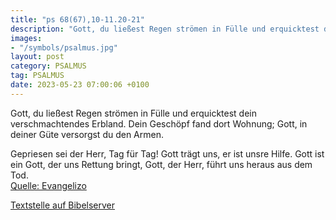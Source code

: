 ```yaml
---
title: "ps 68(67),10-11.20-21"
description: "Gott, du ließest Regen strömen in Fülle und erquicktest dein verschmachtendes Erbland. Dein Geschöpf fand dort Wohnung; Gott, in deiner Güte versorgst du den Armen.  Gepriesen sei der Herr, Tag für Tag! Gott trägt uns, er ist unsre Hilfe. Gott ist ein Gott, der uns Rettung bri...."
images:
- "/symbols/psalmus.jpg"
layout: post
category: PSALMUS
tag: PSALMUS
date: 2023-05-23 07:00:06 +0100
---
```

Gott, du ließest Regen strömen in Fülle
und erquicktest dein verschmachtendes Erbland.
Dein Geschöpf fand dort Wohnung;
Gott, in deiner Güte versorgst du den Armen.

Gepriesen sei der Herr, Tag für Tag!
Gott trägt uns, er ist unsre Hilfe.
Gott ist ein Gott, der uns Rettung bringt,
Gott, der Herr, führt uns heraus aus dem Tod.<!--more--><br>
[Quelle: Evangelizo](https://evangeliumtagfuertag.org/DE/gospel)

[Textstelle auf Bibelserver](https://www.bibleserver.com/EU/ps68(67),10-11.20-21)
